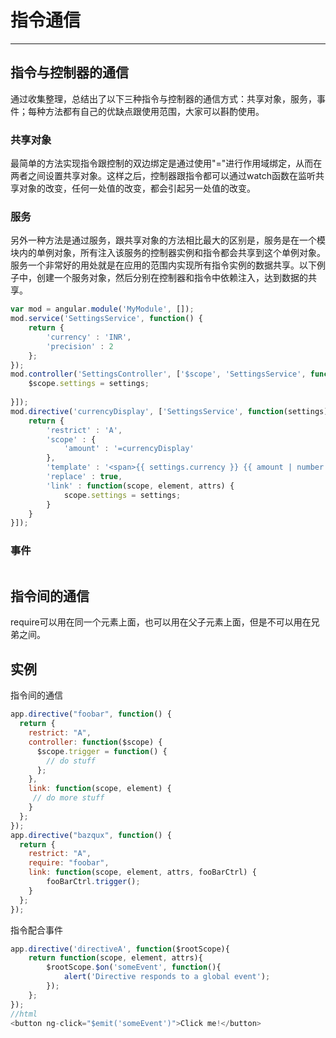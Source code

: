 # 指令通信

***
## 指令与控制器的通信
通过收集整理，总结出了以下三种指令与控制器的通信方式：共享对象，服务，事件；每种方法都有自己的优缺点跟使用范围，大家可以斟酌使用。

### 共享对象
最简单的方法实现指令跟控制的双边绑定是通过使用"="进行作用域绑定，从而在两者之间设置共享对象。这样之后，控制器跟指令都可以通过watch函数在监听共享对象的改变，任何一处值的改变，都会引起另一处值的改变。

### 服务
另外一种方法是通过服务，跟共享对象的方法相比最大的区别是，服务是在一个模块内的单例对象，所有注入该服务的控制器实例和指令都会共享到这个单例对象。服务一个非常好的用处就是在应用的范围内实现所有指令实例的数据共享。以下例子中，创建一个服务对象，然后分别在控制器和指令中依赖注入，达到数据的共享。
```javascript
var mod = angular.module('MyModule', []);
mod.service('SettingsService', function() {
    return {
        'currency' : 'INR',
        'precision' : 2
    };
});
mod.controller('SettingsController', ['$scope', 'SettingsService', function($scope, settings) {
    $scope.settings = settings;
    
}]);
mod.directive('currencyDisplay', ['SettingsService', function(settings) {
    return {
        'restrict' : 'A',
        'scope' : {
            'amount' : '=currencyDisplay'
        },
        'template' : '<span>{{ settings.currency }} {{ amount | number:settings.precision }}</span>',
        'replace' : true,
        'link' : function(scope, element, attrs) {
            scope.settings = settings;
        }
    }
}]);
```
### 事件
```javascript
```
## 指令间的通信
require可以用在同一个元素上面，也可以用在父子元素上面，但是不可以用在兄弟之间。<foo bar></foo>  <foo><bar></bar></foo>


## 实例
指令间的通信
```javascript
app.directive("foobar", function() {
  return {
    restrict: "A",
    controller: function($scope) {
      $scope.trigger = function() {
        // do stuff
      };
    },
    link: function(scope, element) {
     // do more stuff
    }
  };
});
app.directive("bazqux", function() {
  return {
    restrict: "A",
    require: "foobar",
    link: function(scope, element, attrs, fooBarCtrl) {
        fooBarCtrl.trigger();
    }
  };
});
```
指令配合事件
```javascript
app.directive('directiveA', function($rootScope){
    return function(scope, element, attrs){
        $rootScope.$on('someEvent', function(){
            alert('Directive responds to a global event');
        });
    };
});
//html
<button ng-click="$emit('someEvent')">Click me!</button>
```
